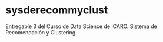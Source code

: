 # sysderecommyclust
Entregable 3 del Curso de Data Science de ICARO. Sistema de Recomendación y Clustering.
